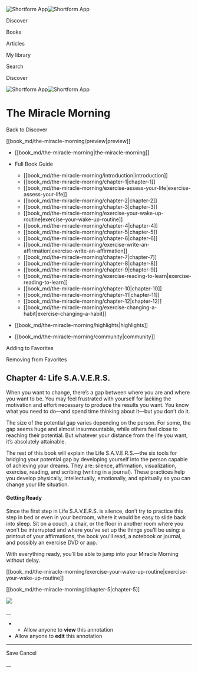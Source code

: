 ![Shortform App](/img/logo.36a2399e.svg)![Shortform App](/img/logo-dark.70c1b072.svg)

Discover

Books

Articles

My library

Search

Discover

![Shortform App](/img/logo.36a2399e.svg)![Shortform App](/img/logo-dark.70c1b072.svg)

# The Miracle Morning

Back to Discover

[[book_md/the-miracle-morning/preview|preview]]

  * [[book_md/the-miracle-morning|the-miracle-morning]]
  * Full Book Guide

    * [[book_md/the-miracle-morning/introduction|introduction]]
    * [[book_md/the-miracle-morning/chapter-1|chapter-1]]
    * [[book_md/the-miracle-morning/exercise-assess-your-life|exercise-assess-your-life]]
    * [[book_md/the-miracle-morning/chapter-2|chapter-2]]
    * [[book_md/the-miracle-morning/chapter-3|chapter-3]]
    * [[book_md/the-miracle-morning/exercise-your-wake-up-routine|exercise-your-wake-up-routine]]
    * [[book_md/the-miracle-morning/chapter-4|chapter-4]]
    * [[book_md/the-miracle-morning/chapter-5|chapter-5]]
    * [[book_md/the-miracle-morning/chapter-6|chapter-6]]
    * [[book_md/the-miracle-morning/exercise-write-an-affirmation|exercise-write-an-affirmation]]
    * [[book_md/the-miracle-morning/chapter-7|chapter-7]]
    * [[book_md/the-miracle-morning/chapter-8|chapter-8]]
    * [[book_md/the-miracle-morning/chapter-9|chapter-9]]
    * [[book_md/the-miracle-morning/exercise-reading-to-learn|exercise-reading-to-learn]]
    * [[book_md/the-miracle-morning/chapter-10|chapter-10]]
    * [[book_md/the-miracle-morning/chapter-11|chapter-11]]
    * [[book_md/the-miracle-morning/chapter-12|chapter-12]]
    * [[book_md/the-miracle-morning/exercise-changing-a-habit|exercise-changing-a-habit]]
  * [[book_md/the-miracle-morning/highlights|highlights]]
  * [[book_md/the-miracle-morning/community|community]]



Adding to Favorites 

Removing from Favorites 

## Chapter 4: Life S.A.V.E.R.S.

When you want to change, there’s a gap between where you are and where you want to be. You may feel frustrated with yourself for lacking the motivation and effort necessary to produce the results you want. You know what you need to do—and spend time thinking about it—but you don’t do it.

The size of the potential gap varies depending on the person. For some, the gap seems huge and almost insurmountable, while others feel close to reaching their potential. But whatever your distance from the life you want, it’s absolutely attainable.

The rest of this book will explain the Life S.A.V.E.R.S.—the six tools for bridging your potential gap by developing yourself into the person capable of achieving your dreams. They are: silence, affirmation, visualization, exercise, reading, and scribing (writing in a journal). These practices help you develop physically, intellectually, emotionally, and spiritually so you can change your life situation.

#### Getting Ready

Since the first step in Life S.A.V.E.R.S. is silence, don’t try to practice this step in bed or even in your bedroom, where it would be easy to slide back into sleep. Sit on a couch, a chair, or the floor in another room where you won’t be interrupted and where you’ve set up the things you’ll be using: a printout of your affirmations, the book you’ll read, a notebook or journal, and possibly an exercise DVD or app.

With everything ready, you’ll be able to jump into your Miracle Morning without delay.

[[book_md/the-miracle-morning/exercise-your-wake-up-routine|exercise-your-wake-up-routine]]

[[book_md/the-miracle-morning/chapter-5|chapter-5]]

![](https://bat.bing.com/action/0?ti=56018282&Ver=2&mid=3c7b3450-475d-4602-a19b-2c17f918525e&sid=1711133063fa11eebdec89a8b8ae3bbc&vid=171147a063fa11eea7440fcfeb230d96&vids=0&msclkid=N&pi=0&lg=en-US&sw=800&sh=600&sc=24&nwd=1&tl=Shortform%20%7C%20Book&p=https%3A%2F%2Fwww.shortform.com%2Fapp%2Fbook%2Fthe-miracle-morning%2Fchapter-4&r=&lt=421&evt=pageLoad&sv=1&rn=132777)

__

  *   * Allow anyone to **view** this annotation
  * Allow anyone to **edit** this annotation



* * *

Save Cancel

__



